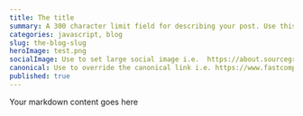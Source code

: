 ```yaml
---
title: The title
summary: A 300 character limit field for describing your post. Use this is you want to specially craft the excerpt shown on the index page. Uses the first 300 characters of text from your post if this field does not exist.
categories: javascript, blog
slug: the-blog-slug
heroImage: test.png
socialImage: Use to set large social image i.e.  https://about.sourcegraph.com/blog/sourcegraph-social-img.png
canonical: Use to override the canonical link i.e. https://www.fastcompany.com/90565930/im-deaf-and-this-is-what-happens-when-i-get-on-a-zoom-call
published: true
---
```


Your markdown content goes here

